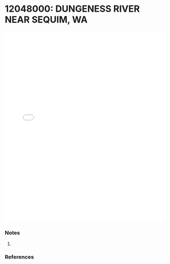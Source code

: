 # 12048000: DUNGENESS RIVER NEAR SEQUIM, WA

<iframe src="/distribution_estimation/_static/stations/12048000_fdc.html" width="100%" height="600" frameborder="0"></iframe>

### Notes
1. 

### References


